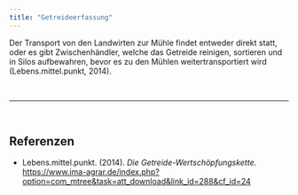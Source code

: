 ```yaml
---
title: "Getreideerfassung"
---
```


Der Transport von den Landwirten zur Mühle findet entweder direkt statt, oder es gibt Zwischenhändler, welche das Getreide reinigen, sortieren und in Silos aufbewahren, bevor es zu den Mühlen weitertransportiert wird (Lebens.mittel.punkt, 2014).

<br>

---

<br> 

## Referenzen
- Lebens.mittel.punkt. (2014). *Die Getreide-Wertschöpfungskette*. <https://www.ima-agrar.de/index.php?option=com_mtree&task=att_download&link_id=288&cf_id=24>

